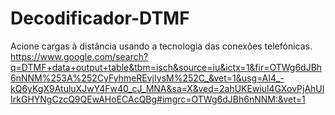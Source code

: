 # Decodificador-DTMF
Acione cargas à distância usando a tecnologia das conexões telefónicas.
https://www.google.com/search?q=DTMF+data+output+table&tbm=isch&source=iu&ictx=1&fir=OTWg6dJBh6nNNM%253A%252CyFyhmeREvjIysM%252C_&vet=1&usg=AI4_-kQ6yKgX9AtuluXJwY4Fw40_cJ_MNA&sa=X&ved=2ahUKEwiul4GXovPjAhUlIrkGHYNgCzcQ9QEwAHoECAcQBg#imgrc=OTWg6dJBh6nNNM:&vet=1
